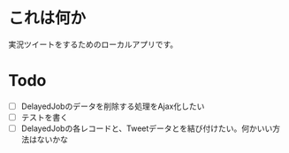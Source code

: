 # これは何か

実況ツイートをするためのローカルアプリです。

# Todo

- [ ] DelayedJobのデータを削除する処理をAjax化したい
- [ ] テストを書く
- [ ] DelayedJobの各レコードと、Tweetデータとを結び付けたい。何かいい方法はないかな

